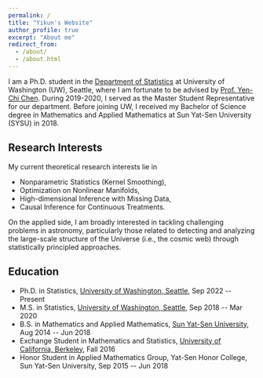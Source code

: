 ```yaml
---
permalink: /
title: "Yikun's Website"
author_profile: true
excerpt: "About me"
redirect_from: 
  - /about/
  - /about.html
---
```



I am a Ph.D. student in the [Department of Statistics](https://stat.uw.edu/) at University of Washington (UW), Seattle, where I am fortunate to be advised by [Prof. Yen-Chi Chen](http://faculty.washington.edu/yenchic/). During 2019-2020, I served as the Master Student Representative for our department. Before joining UW, I received my Bachelor of Science degree in Mathematics and Applied Mathematics at Sun Yat-Sen University (SYSU) in 2018. 

Research Interests
-----------
My current theoretical research interests lie in
* Nonparametric Statistics (Kernel Smoothing),
* Optimization on Nonlinear Manifolds,
* High-dimensional Inference with Missing Data,
* Causal Inference for Continuous Treatments.

On the applied side, I am broadly interested in tackling challenging problems in astronomy, particularly those related to detecting and analyzing the large-scale structure of the Universe (i.e., the cosmic web) through statistically principled approaches.

Education
-----------
* Ph.D. in Statistics, [University of Washington, Seattle](http://www.washington.edu/), Sep 2022 -- Present
* M.S. in Statistics, [University of Washington, Seattle](http://www.washington.edu/), Sep 2018 -- Mar 2020
* B.S. in Mathematics and Applied Mathematics, [Sun Yat-Sen University](http://www.sysu.edu.cn/), Aug 2014 -- Jun 2018
* Exchange Student in Mathematics and Statistics, [University of California, Berkeley](http://www.berkeley.edu/), Fall 2016
* Honor Student in Applied Mathematics Group, Yat-Sen Honor College, Sun Yat-Sen University, Sep 2015 -- Jun 2018



